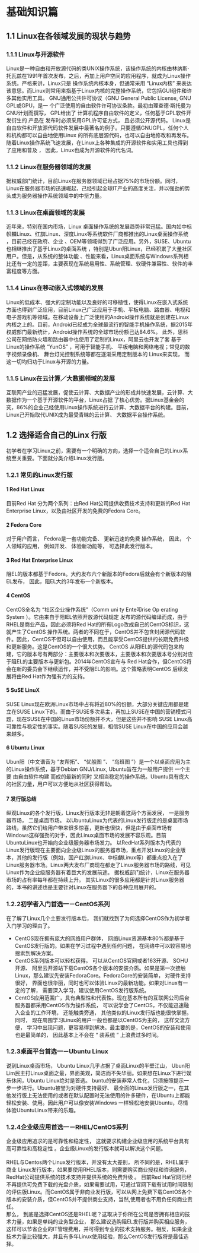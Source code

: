 # 基础知识篇

## 1.1 Linux在各领域发展的现状与趋势

### 1.1.1 Linux与开源软件

Linux是一种自由和开放源代码的类UNIX操作系统，该操作系统的内核由林纳斯·托瓦兹在1991年首次发布，之后，再加上用户空间的应用程序，就成为Linux操作系统。严格来讲，Linux只是 操作系统内核本身，但通常采用 “Linux内核” 来表达该意思。而Linux则常用来指基于Linux内核的完整操作系统，它包括GUI组件和许多其他实用工具。
GNU通用公共许可协议（GNU General Public License, GNU GPL或GPU，是一 个广泛使用的自由软件许可协议条款。最初由理查德·斯托曼为GNU计划而撰写， GPL给出了 计算机程序自由软件的定义，任何基于GPL软件开发衍生的 产品在 发布时必须采用GPL许可证方式， 且必须公开源代码。
Linux是自由软件和开放源代码软件发展中最著名的例子。只要遵循GNUGPL，任何个人和机构都可以自由地使用Linux 的所有底层源代码，也可以自由地修改和再发布。随着Linux操作系统飞速发展，在Linux上各种集成的开源软件和实用工具也得到了应用和普及 ，
因此，Linux也成为开源软件的代名词。

### 1.1.2 Linux在服务器领域的发展

据权威部门统计，目前Linux在服务器领域已经占据75%的市场份额。同时，Linux在服务器市场的迅速崛起，己经引起全球IT产业的高度关注，并以强劲的势头成为服务器操作系统领域中的中坚力量。

### 1.1.3 Linux在桌面领域的发展

近年来，特别在国内市场，Linux 桌面操作系统的发展趋势非常迅猛。国内如中标帜麟Linux、红旗Linux、深度Linux等系统软件厂商都推出的Linux桌面操作系统 ，目前己经在政府、企业 、OEM等领域得到了广泛应用。另外，SUSE、Ubuntu也相继推出了基于Linux的桌面系统 ，特别是Ubun阳Linux，已经积累了大量社区用户。但是，从系统的整体功能 、性能来看，Linux桌面系统与Windows系列相比还有一定的差距，主要表现在系统易用性、系统管理、软硬件兼容性、软件的丰富程度等方面。

### 1.1.4 Linux在移动嵌入式领域的发展

Linux的低成本、强大的定制功能以及良好的可移植性，使得Linux在嵌入式系统方面也得到广泛应用，目前Linux己广泛应用于手机、平板电脑、路由器、电视和电子游戏机等领域。在移动设备上广泛使用的Android操作系统就是创建在Linux内核之上的。目前，Android已经成为全球最流行的智能手机操作系统，据2015年权威部门最新统计，Android操作系统的全球市场份额己达84.6%。
此外，思科公司在网络防火墙和路由器中也使用了定制的Linux，阿里云也开发了套
基于Linux的操作系统 “YunOS” ，可用于智能手机、 平板电脑和网络电视；常见的数字视频录像机、 舞台灯光控制系统等都在逐渐采用定制版本的 Linux来实现， 而这一切均归功于Linux与开源的力量。

### 1.1.5 Linux在云计算／大数据领域的发展

互联网产业的迅猛发展，促使云计算、大数据产业的形成并快速发展，云计算、大数据作为一个基于开源软件的平台，Linux占据 了核心优势。据Linux基金会的究，86%的企业己经使用Linux操作系统进行云计算、大数据平台的构建。目前，Linux己开始取代UNIX成为最受青睐的云计算、 大数据平台操作系统。

## 1.2 选择适合自己的Linx 行版
初学者在学习Linux之前，需要有一个明确的方向，选择一个适合自己的Linux系统至关重要。下面就分类介绍Linux发行版。

### 1.2.1 常见的Linux发行版
#### 1 Red Hat Linux
目前Red Hat 分为两个系列：由Red Hat公司提供收费技术支持和更新的Red Hat Enterprise Linux，以及由社区开发的免费的Fedora Core。
#### 2 Fedora Core
对于用户而言， Fedora是一套功能完备、 更新迅速的免费 操作系统， 因此， 个人领域的应用， 例如开发、 体验新功能等， 可选择此发行版本。
#### 3 Red Hat Enterprise Linux
阻EL的版本都基于Fedora。大约发布六个新版本的Fedora后就会有个新版本的阻EL发布， 因此，阻EL大约3年发布一个新版本。
#### 4 CentOS
CentOS全名为 “社区企业操作系统”（Comm uni ty Ente叩rise Op erating System ）。它由来自于阳IEL依照开放源代码规定 发布的源代码编译而成，由于RHEL是商业产品，因此必须将Red Hat的所有Logo改成自己的CentOS标识，这就产生了CentOS 操作系统。两者的不同在于，CentOS并不包含封闭源代码软件。因此，CentOS不但可以自由使用，而且能享受CentOS提供的长期免费升级和更新服务。这是CentOS的一个很大优势。
CentOS 从阳IEL的源代码包来构建，它的版本号有两部分：主要版本和次要版本，主要版本和次要版本号分别对应于阻EL的主要版本与更新包。2014年CentOS宣布与 Red Hat合作，但CentOS将会在新的委员会下继续运作，并不受阻EL的影响。这个策略表明CentOS 后续发展将由Red Hat作为强有力的支持。
#### 5 SuSE LinuX
SUSE Linux现在欧洲Linux市场中占有将近80%的份额，大部分关键应用都是建立在SUSE Linux下的。而由于SUSE多次易主，再加上SUSE在中国的营销模式问题，现在SUSE在中国的Linux市场份额并不大，但是这些并不影响 SUSE Linux高可靠性与稳定性的事实。随着SUSE的发展，相信SUSE Linux在中国的应用会越来越多。
#### 6 Ubuntu Linux
Ubun阳（中文谐音为 “友帮拓”、 “优般图 ”、 “乌班图 ”）是一个以桌面应用为主的Linux操作系统，基于Debian GNU/Linux, Ubuntu旨在为一般用户提供 一个主要 由自由软件构建 而成的最新的同时 又相当稳定的操作系统。Ubuntu具有庞大的社区力量，用户可以方便地从社区获得帮助。
#### 7 发行版总结
纵观Linux的各个发行版，Linux发行版本无非是朝着这两个方面发展， 一是服务器市场， 二是桌面市场。
以UbuntuLinux为代表的Linux发行版走的是桌面市场路线，虽然它们给用户带来很多惊喜，更新也很快，但是由于桌面市场有Windows这样强劲的对手，因此Linux桌面市场的发展不容乐观。目前UbuntuLinux也开始向企业级服务器市场发力。
以RedHat系列版本为代表的Linux发行版现在主要面向企业级Linux的服务器市场，重点开发Linux的企业版本，其他的发行版（例如，国产红旗Linux、中标麟Linux等）都重点投入在了Linux服务器市场。Linux两大发布厂商现在都走了Linux服务器市场的路线，可见Linux作为企业级服务器有着巨大的发展前途。 据权威部门统计，Linux在服务器市场的占有率每年都在持续上升。
其实Linux的很多应用都是针对Linux服务器的，本书的讲述也是主要针对Linux在服务器下的各种应用展开的。
###  1.2.2初学者入门首选一－CentOS系列
在了解了Linux几个主要发行版本后， 我们就找到了为何选择CentOS作为初学者入门学习的理由了。
* CentOS现在拥有庞大的网络用户群体， 网络Linux资源基本80%都是基于CentOS发行版的。如果在学习过程中遇到任何问题， 在网络中可以较容易地搜索到解决方案。
* CentOS系列版本可以轻松获得。 可以从CentOS官网或者163开源、 SOHU开源、
阿里云开源站下载CentOS各个版本的安装介质。如果是第一次接触Linux，那么建议先安装FedoraCore。FedoraCore的安装简单， 对硬件支持很好， 界面也很华丽，同时也可以体验Linux的最新功能。如果对Linux有一定的了解， 需要深入学习，建议使用CentOS发行版系统。
* CentOS应用范围广，具有典型性和代表性。现在基本所有的互联网公司后台服务器都采用CentOS作为操作系统， 可以说学会了CentOS，不仅能迅速融入企业的工作环境， 还能触类旁通， 其他类似的Linux发行版也能很快掌握。 同时， 现在周围学习Linux的用户一般也都是以CentOS为主的， 这样交流方便， 学习中出现问题，更容易得到解决。最主要的是，CentOS的安装和使用也是最简单的， 因此基本上不会在 “ 装系统 ” 上浪费过多时间。
###  1.2.3桌面平台首选一－Ubuntu Linux
说到Linux桌面市场， Ubuntu Linux几乎占据了桌面Linux的半壁江山， Ubun阳 Lim民主打Linux桌面之最，界面美观，简洁而不失华丽。如果想在Linux下进行娱乐休闲，Ubuntu Linux绝对是首选。
buntu的安装非常人性化，只须按照提示一步一步进行。Ubuntu被誉为对硬件支持最好、 最全面的Linux发行版之一，在其他发行版上无法使用的或者在默认配置时无法使用的许多硬件，在Ubuntu上都能轻松安装、使用。因此用户可以像安装Windows 一样轻松地安装Ubuntu，尽情体验UbuntuLinux带来的乐趣。
###  1.2.4企业级应用首选一－RHEL/CentOS系列
企业级应用追求的是可靠性和稳定性， 这就要求构建企业级应用的系统平台具有高可靠性和高稳定性 。企业级Linux的发行版本就可以解决这个问题。  
</br>RHEL与Centos两个Linux发行版本，并没有太大差别， 所不同的是，RHEL属于商业 Linux发行版本，如果要使用RHEL版本，则需要购买商业授权和咨询服务，RedHat公司提供系统的技术支持并提供系统的免费升级 。 目前Red Hat官网已经不再提供可免费下载的光盘介质，如果需要试用，可通过官网下载有试用时间限制的评估版Linux。而CentOS属于非商业发行版，可以从网上免费下载CentOS各个 版本的安装介质，但CentOS并不提供商业支持，当然,使用者也不用负任何商业责任。</br>
那么， 到底是选择CentOS还是RHEL呢？这取决于你所在公司是否拥有相应的技术力量，如果是单纯的业务型企业， 那么建议选购阻EL发行版并购买相应服务，这样可以节省企业的IT管理费用，并可得到专业的技术支持服务。相反，如果企业技术力量比较强大，并且有多年Linux使用经验，那么CentOS发行版将是最佳选择。













































  
